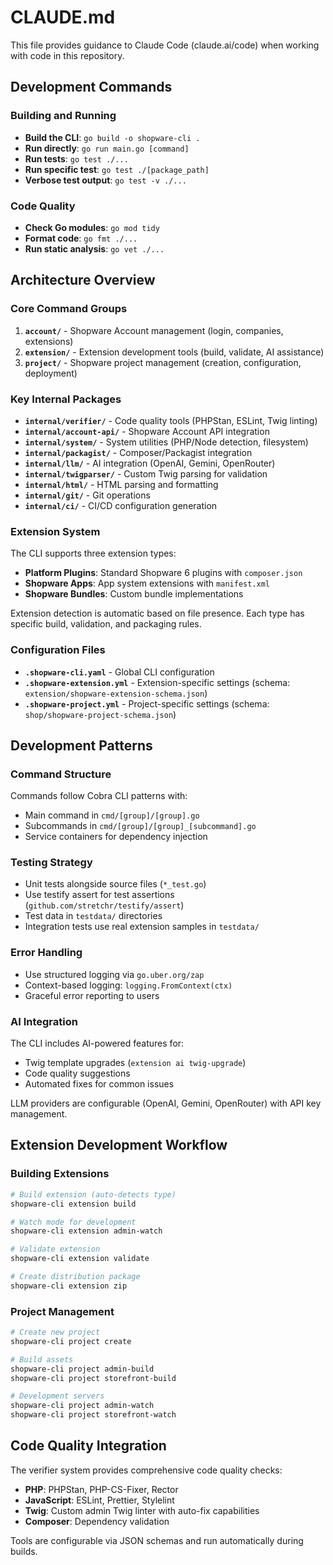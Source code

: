 # CLAUDE.md

This file provides guidance to Claude Code (claude.ai/code) when working with code in this repository.

## Development Commands

### Building and Running
- **Build the CLI**: `go build -o shopware-cli .`
- **Run directly**: `go run main.go [command]`
- **Run tests**: `go test ./...`
- **Run specific test**: `go test ./[package_path]`
- **Verbose test output**: `go test -v ./...`

### Code Quality
- **Check Go modules**: `go mod tidy`
- **Format code**: `go fmt ./...`
- **Run static analysis**: `go vet ./...`

## Architecture Overview

### Core Command Groups
1. **`account/`** - Shopware Account management (login, companies, extensions)
2. **`extension/`** - Extension development tools (build, validate, AI assistance)
3. **`project/`** - Shopware project management (creation, configuration, deployment)

### Key Internal Packages
- **`internal/verifier/`** - Code quality tools (PHPStan, ESLint, Twig linting)
- **`internal/account-api/`** - Shopware Account API integration
- **`internal/system/`** - System utilities (PHP/Node detection, filesystem)
- **`internal/packagist/`** - Composer/Packagist integration
- **`internal/llm/`** - AI integration (OpenAI, Gemini, OpenRouter)
- **`internal/twigparser/`** - Custom Twig parsing for validation
- **`internal/html/`** - HTML parsing and formatting
- **`internal/git/`** - Git operations
- **`internal/ci/`** - CI/CD configuration generation

### Extension System
The CLI supports three extension types:
- **Platform Plugins**: Standard Shopware 6 plugins with `composer.json`
- **Shopware Apps**: App system extensions with `manifest.xml`
- **Shopware Bundles**: Custom bundle implementations

Extension detection is automatic based on file presence. Each type has specific build, validation, and packaging rules.

### Configuration Files
- **`.shopware-cli.yaml`** - Global CLI configuration
- **`.shopware-extension.yml`** - Extension-specific settings (schema: `extension/shopware-extension-schema.json`)
- **`.shopware-project.yml`** - Project-specific settings (schema: `shop/shopware-project-schema.json`)

## Development Patterns

### Command Structure
Commands follow Cobra CLI patterns with:
- Main command in `cmd/[group]/[group].go`
- Subcommands in `cmd/[group]/[group]_[subcommand].go`
- Service containers for dependency injection

### Testing Strategy
- Unit tests alongside source files (`*_test.go`)
- Use testify assert for test assertions (`github.com/stretchr/testify/assert`)
- Test data in `testdata/` directories
- Integration tests use real extension samples in `testdata/`

### Error Handling
- Use structured logging via `go.uber.org/zap`
- Context-based logging: `logging.FromContext(ctx)`
- Graceful error reporting to users

### AI Integration
The CLI includes AI-powered features for:
- Twig template upgrades (`extension ai twig-upgrade`)
- Code quality suggestions
- Automated fixes for common issues

LLM providers are configurable (OpenAI, Gemini, OpenRouter) with API key management.

## Extension Development Workflow

### Building Extensions
```bash
# Build extension (auto-detects type)
shopware-cli extension build

# Watch mode for development
shopware-cli extension admin-watch

# Validate extension
shopware-cli extension validate

# Create distribution package
shopware-cli extension zip
```

### Project Management
```bash
# Create new project
shopware-cli project create

# Build assets
shopware-cli project admin-build
shopware-cli project storefront-build

# Development servers
shopware-cli project admin-watch
shopware-cli project storefront-watch
```

## Code Quality Integration

The verifier system provides comprehensive code quality checks:
- **PHP**: PHPStan, PHP-CS-Fixer, Rector
- **JavaScript**: ESLint, Prettier, Stylelint  
- **Twig**: Custom admin Twig linter with auto-fix capabilities
- **Composer**: Dependency validation

Tools are configurable via JSON schemas and run automatically during builds.
